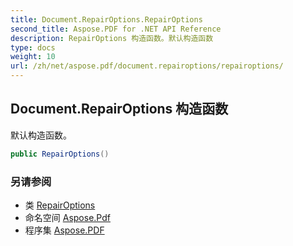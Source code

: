 ```yaml
---
title: Document.RepairOptions.RepairOptions
second_title: Aspose.PDF for .NET API Reference
description: RepairOptions 构造函数。默认构造函数
type: docs
weight: 10
url: /zh/net/aspose.pdf/document.repairoptions/repairoptions/
---
```

## Document.RepairOptions 构造函数

默认构造函数。

```csharp
public RepairOptions()
```

### 另请参阅

* 类 [RepairOptions](../)
* 命名空间 [Aspose.Pdf](../../../aspose.pdf/)
* 程序集 [Aspose.PDF](../../../)